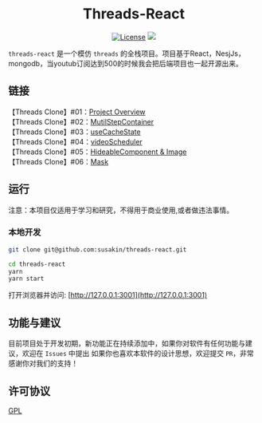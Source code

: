 <h1 align="center">
  Threads-React
</h1>

<p align="center">
  <a href="https://github.com/susakin/threads-react/blob/master/LICENSE"><img src="https://img.shields.io/github/license/susakin/threads-react" alt="License"></a>
  <a><img src="https://img.shields.io/badge/PRs-welcome-brightgreen.svg"/></a>
</p>

`threads-react` 是一个模仿 `threads` 的全栈项目。项目基于React，NesjJs，mongodb，当youtub订阅达到500的时候我会把后端项目也一起开源出来。

## 链接

【Threads Clone】#01：[Project Overview](https://www.youtube.com/watch?v=VKyUfLgA5Ko)  
【Threads Clone】#02：[MutilStepContainer](https://www.youtube.com/watch?v=3t0OoDlCY_k)  
【Threads Clone】#03：[useCacheState](https://www.youtube.com/watch?v=yTzHwWWqpok)  
【Threads Clone】#04：[videoScheduler](https://www.youtube.com/watch?v=rdcjZ6LHGOs)  
【Threads Clone】#05：[HideableComponent & Image](https://www.youtube.com/watch?v=b6DMlS_dHks)<br/>
【Threads Clone】#06：[Mask](https://www.youtube.com/watch?v=H5z3Jufel6A)

## 运行

注意：本项目仅适用于学习和研究，不得用于商业使用,或者做违法事情。

### 本地开发

```bash
git clone git@github.com:susakin/threads-react.git

cd threads-react
yarn
yarn start
```

打开浏览器并访问: [http://127.0.0.1:3001](http://127.0.0.1:3001)

## 功能与建议

目前项目处于开发初期，新功能正在持续添加中，如果你对软件有任何功能与建议，欢迎在 `Issues` 中提出
如果你也喜欢本软件的设计思想，欢迎提交 `PR`，非常感谢你对我们的支持！

## 许可协议

[GPL](LICENSE)

